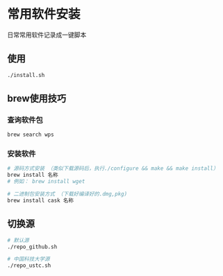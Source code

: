 # 常用软件安装

日常常用软件记录成一键脚本

## 使用

```bash
./install.sh

```

## brew使用技巧

### 查询软件包

```bash
brew search wps
```

### 安装软件

```bash
# 源码方式安装 （类似下载源码后，执行./configure && make && make install）
brew install 名称
# 例如： brew install wget

# 二进制包安装方式 （下载好编译好的.dmg,pkg)
brew install cask 名称
```

## 切换源

```bash
# 默认源
./repo_github.sh

# 中国科技大学源
./repo_ustc.sh
```
